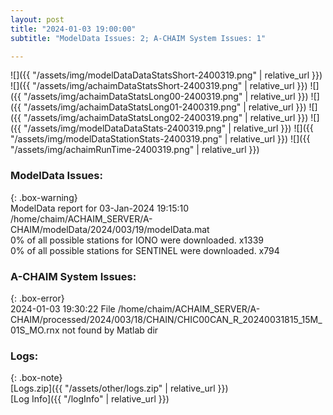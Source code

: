 ```yaml
---
layout: post
title: "2024-01-03 19:00:00"
subtitle: "ModelData Issues: 2; A-CHAIM System Issues: 1"

---
```


![]({{ "/assets/img/modelDataDataStatsShort-2400319.png" | relative_url }})
![]({{ "/assets/img/achaimDataStatsShort-2400319.png" | relative_url }})
![]({{ "/assets/img/achaimDataStatsLong00-2400319.png" | relative_url }})
![]({{ "/assets/img/achaimDataStatsLong01-2400319.png" | relative_url }})
![]({{ "/assets/img/achaimDataStatsLong02-2400319.png" | relative_url }})
![]({{ "/assets/img/modelDataDataStats-2400319.png" | relative_url }})
![]({{ "/assets/img/modelDataStationStats-2400319.png" | relative_url }})
![]({{ "/assets/img/achaimRunTime-2400319.png" | relative_url }})


### ModelData Issues:  
  
{: .box-warning}  
 ModelData report for 03-Jan-2024 19:15:10   
 /home/chaim/ACHAIM_SERVER/A-CHAIM/modelData/2024/003/19/modelData.mat   
 0% of all possible stations for IONO were downloaded. x1339   
 0% of all possible stations for SENTINEL were downloaded. x794   
  
### A-CHAIM System Issues:  
  
{: .box-error}  
2024-01-03 19:30:22 File /home/chaim/ACHAIM_SERVER/A-CHAIM/processed/2024/003/18/CHAIN/CHIC00CAN_R_20240031815_15M_01S_MO.rnx not found by Matlab dir  

### Logs:  
  
{: .box-note}  
[Logs.zip]({{ "/assets/other/logs.zip" | relative_url }})  
[Log Info]({{ "/logInfo" | relative_url }})  
